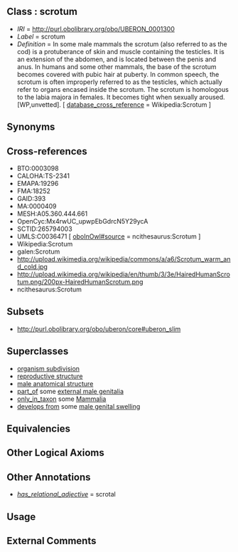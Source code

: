 
## Class : scrotum

 * *IRI* = http://purl.obolibrary.org/obo/UBERON_0001300
 * *Label* = scrotum
 * *Definition* = In some male mammals the scrotum (also referred to as the cod) is a protuberance of skin and muscle containing the testicles. It is an extension of the abdomen, and is located between the penis and anus. In humans and some other mammals, the base of the scrotum becomes covered with pubic hair at puberty. In common speech, the scrotum is often improperly referred to as the testicles, which actually refer to organs encased inside the scrotum. The scrotum is homologous to the labia majora in females. It becomes tight when sexually aroused. [WP,unvetted]. [ [database_cross_reference](../../ef/oboInOwl#hasDbXref.md) = Wikipedia:Scrotum ]

## Synonyms


## Cross-references

 * BTO:0003098
 * CALOHA:TS-2341
 * EMAPA:19296
 * FMA:18252
 * GAID:393
 * MA:0000409
 * MESH:A05.360.444.661
 * OpenCyc:Mx4rwUC_upwpEbGdrcN5Y29ycA
 * SCTID:265794003
 * UMLS:C0036471 [ [oboInOwl#source](../../ce/oboInOwl#source.md) = ncithesaurus:Scrotum ]
 * Wikipedia:Scrotum
 * galen:Scrotum
 * http://upload.wikimedia.org/wikipedia/commons/a/a6/Scrotum_warm_and_cold.jpg
 * http://upload.wikimedia.org/wikipedia/en/thumb/3/3e/HairedHumanScrotum.png/200px-HairedHumanScrotum.png
 * ncithesaurus:Scrotum

## Subsets

 * http://purl.obolibrary.org/obo/uberon/core#uberon_slim

## Superclasses

 * [organism subdivision](../../UBERON/75/UBERON_0000475.md)
 * [reproductive structure](../../UBERON/56/UBERON_0005156.md)
 * [male anatomical structure](../../UBERON/03/UBERON_0014403.md)
 * [part_of](../../BFO/50/BFO_0000050.md) some [external male genitalia](../../UBERON/53/UBERON_0004053.md)
 * [only_in_taxon](../../RO/60/RO_0002160.md) some [Mammalia](../../NCBITaxon/74/NCBITaxon_40674.md)
 * [develops from](../../RO/02/RO_0002202.md) some [male genital swelling](../../UBERON/56/UBERON_0011756.md)

## Equivalencies


## Other Logical Axioms


## Other Annotations

 * *[has_relational_adjective](../../UBPROP/07/UBPROP_0000007.md)* = scrotal

## Usage


## External Comments

